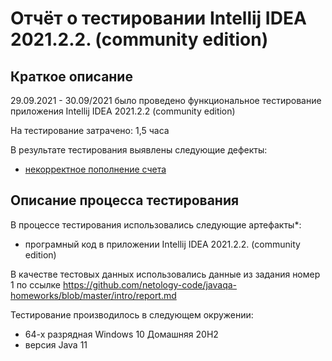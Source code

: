 # Отчёт о тестировании Intellij IDEA 2021.2.2. (community edition)

## Краткое описание

29.09.2021 - 30.09/2021 было проведено функциональное тестирование приложения Intellij IDEA 2021.2.2 (community edition)

На тестирование затрачено: 1,5 часа

В результате тестирования выявлены следующие дефекты:
* [некорректное пополнение счета](https://github.com/VladimirKovalev1985/homework-java-1.1/issues/1#issue-1011250518)


## Описание процесса тестирования

В процессе тестирования использовались следующие артефакты*:
* програмный код в приложении Intellij IDEA 2021.2.2. (community edition)

В качестве тестовых данных использовались данные из задания номер 1 по ссылке
https://github.com/netology-code/javaqa-homeworks/blob/master/intro/report.md

Тестирование производилось в следующем окружении:
* 64-х разрядная Windows 10 Домашняя 20H2
* версия Java 11
